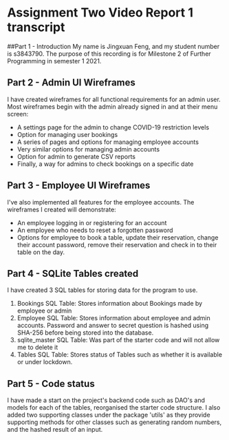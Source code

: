 # Assignment Two Video Report 1 transcript
##Part 1 - Introduction 
My name is Jingxuan Feng, and my student number is s3843790. The purpose of this recording is for Milestone 2 of Further Programming in semester 1 2021.
## Part 2 - Admin UI Wireframes 
I have created wireframes for all functional requirements for an admin user. Most wireframes begin with the admin already signed in and at their menu screen:
- A settings page for the admin to change COVID-19 restriction levels 
- Option for managing user bookings
- A series of pages and options for managing employee accounts
- Very similar options for managing admin accounts
- Option for admin to generate CSV reports
- Finally, a way for admins to check bookings on a specific date
## Part 3 - Employee UI Wireframes
I've also implemented all features for the employee accounts. The wireframes I created will demonstrate: 
- An employee logging in or registering for an account
- An employee who needs to reset a forgotten password
- Options for employee to book a table, update their reservation, change their account password, remove their reservation 
  and check in to their table on the day. 
## Part 4 - SQLite Tables created
I have created 3 SQL tables for storing data for the program to use. 
1. Bookings SQL Table: Stores information about Bookings made by employee or admin
2. Employee SQL Table: Stores information about employee and admin accounts. Password and answer to secret question 
   is hashed using SHA-256 before being stored into the database. 
3. sqlite_master SQL Table: Was part of the starter code and will not allow me to delete it
4. Tables SQL Table: Stores status of Tables such as whether it is available or under lockdown.
## Part 5 - Code status
I have made a start on the project's backend code such as DAO's and models for each of the tables, reorganised the starter 
code structure. I also added two supporting classes under the package 'utils' as they provide supporting methods for other 
classes such as generating random numbers, and the hashed result of an input. 